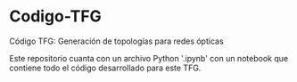 # Codigo-TFG
Código TFG: Generación de topologías para redes ópticas

Este repositorio cuanta con un archivo Python '.ipynb' con un notebook que contiene todo el código desarrollado para este TFG.
